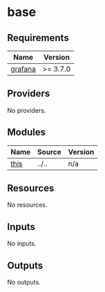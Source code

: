 # base

<!-- BEGINNING OF PRE-COMMIT-TERRAFORM DOCS HOOK -->
## Requirements

| Name | Version |
|------|---------|
| <a name="requirement_grafana"></a> [grafana](#requirement\_grafana) | >= 3.7.0 |

## Providers

No providers.

## Modules

| Name | Source | Version |
|------|--------|---------|
| <a name="module_this"></a> [this](#module\_this) | ../.. | n/a |

## Resources

No resources.

## Inputs

No inputs.

## Outputs

No outputs.
<!-- END OF PRE-COMMIT-TERRAFORM DOCS HOOK -->
